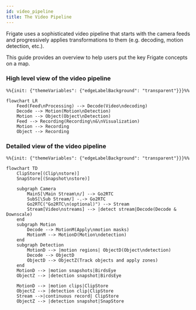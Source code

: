```yaml
---
id: video_pipeline
title: The Video Pipeline
---
```

Frigate uses a sophisticated video pipeline that starts with the camera feeds and progressively applies transformations to them (e.g. decoding, motion detection, etc.).

This guide provides an overview to help users put the key Frigate concepts on a map.

### High level view of the video pipeline

```mermaid
%%{init: {"themeVariables": {"edgeLabelBackground": "transparent"}}}%%

flowchart LR
    Feed(Feed\nProcessing) --> Decode(Video\ndecoding)
    Decode --> Motion(Motion\nDetection)
    Motion --> Object(Object\nDetection)
    Feed --> Recording(Recording\n&\nVisualization)
    Motion --> Recording
    Object --> Recording
```

### Detailed view of the video pipeline


```mermaid
%%{init: {"themeVariables": {"edgeLabelBackground": "transparent"}}}%%

flowchart TD
    ClipStore[(Clip\nstore)]
    SnapStore[(Snapshot\nstore)]

    subgraph Camera
        MainS[\Main Stream\n/] --> Go2RTC
        SubS[\Sub Stream/] -.-> Go2RTC
        Go2RTC("Go2RTC\n(optional)") --> Stream
        Stream[Video\nstreams] --> |detect stream|Decode(Decode & Downscale)
    end
    subgraph Motion
        Decode --> MotionM(Apply\nmotion masks)
        MotionM --> MotionD(Motion\ndetection)
    end
    subgraph Detection
        MotionD --> |motion regions| ObjectD(Object\ndetection)
        Decode --> ObjectD
        ObjectD --> ObjectZ(Track objects and apply zones)
    end
    MotionD --> |motion snapshots|BirdsEye
    ObjectZ --> |detection snapshot|BirdsEye

    MotionD --> |motion clips|ClipStore
    ObjectZ --> |detection clip|ClipStore
    Stream -->|continuous record| ClipStore
    ObjectZ --> |detection snapshot|SnapStore

```